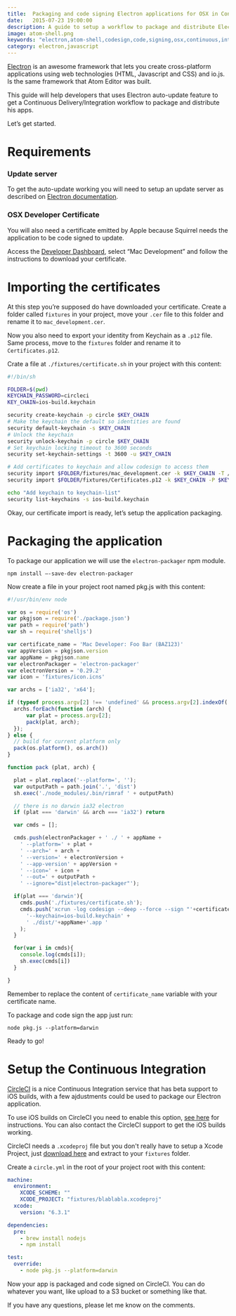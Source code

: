 ```yaml
---
title:  Packaging and code signing Electron applications for OSX in Continuous Integration
date:   2015-07-23 19:00:00
description: A guide to setup a workflow to package and distribute Electron apps for OSX
image: atom-shell.png
keywords: "electron,atom-shell,codesign,code,signing,osx,continuous,integration,javascript,nodejs,node,package,packging,deploy"
category: electron,javascript
---
```


[Electron](https://github.com/atom/electron) is an awesome framework that lets you create cross-platform applications using web technologies (HTML, Javascript and CSS) and io.js. Is the same framework that Atom Editor was built.

This guide will help developers that uses Electron auto-update feature to get a Continuous Delivery/Integration workflow to package and distribute his apps.

Let’s get started.

# Requirements

### Update server
To get the auto-update working you will need to setup an update server as described on [Electron documentation](https://github.com/atom/electron/blob/master/docs/api/auto-updater.md#server-support).

### OSX Developer Certificate
You will also need a certificate emitted by Apple because Squirrel needs the application to be code signed to update.

Access the [Developer Dashboard](https://developer.apple.com/account/mac/certificate/certificateCreate.action), select “Mac Development” and follow the instructions to download your certificate.

# Importing the certificates

At this step you’re supposed do have downloaded your certificate. Create a folder called `fixtures` in your project, move your `.cer` file to this folder and rename it to `mac_development.cer`.

Now you also need to export your identity from Keychain as a `.p12` file. Same process, move to the `fixtures` folder and rename it to `Certificates.p12`.

Crate a file at `./fixtures/certificate.sh` in your project with this content:

```bash
#!/bin/sh

FOLDER=$(pwd)
KEYCHAIN_PASSWORD=circleci
KEY_CHAIN=ios-build.keychain

security create-keychain -p circle $KEY_CHAIN
# Make the keychain the default so identities are found
security default-keychain -s $KEY_CHAIN
# Unlock the keychain
security unlock-keychain -p circle $KEY_CHAIN
# Set keychain locking timeout to 3600 seconds
security set-keychain-settings -t 3600 -u $KEY_CHAIN

# Add certificates to keychain and allow codesign to access them
security import $FOLDER/fixtures/mac_development.cer -k $KEY_CHAIN -T /usr/bin/codesign
security import $FOLDER/fixtures/Certificates.p12 -k $KEY_CHAIN -P $KEYCHAIN_PASSWORD -T /usr/bin/codesign

echo "Add keychain to keychain-list"
security list-keychains -s ios-build.keychain
```

Okay, our certificate import is ready, let’s setup the application packaging.

# Packaging the application
To package our application we will use the `electron-packager` npm module.

	npm install —-save-dev electron-packager

Now create a file in your project root named pkg.js with this content:

```javascript
#!/usr/bin/env node

var os = require('os')
var pkgjson = require('./package.json')
var path = require('path')
var sh = require('shelljs')

var certificate_name = 'Mac Developer: Foo Bar (BAZ123)'
var appVersion = pkgjson.version
var appName = pkgjson.name
var electronPackager = 'electron-packager'
var electronVersion = '0.29.2'
var icon = 'fixtures/icon.icns'

var archs = ['ia32', 'x64'];

if (typeof process.argv[2] !== 'undefined' && process.argv[2].indexOf('--platform') > -1) {
  archs.forEach(function (arch) {
      var plat = process.argv[2];
      pack(plat, arch);
  });
} else {
  // build for current platform only
  pack(os.platform(), os.arch())
}

function pack (plat, arch) {

  plat = plat.replace('--platform=', '');
  var outputPath = path.join('.', 'dist')
  sh.exec('./node_modules/.bin/rimraf ' + outputPath)

  // there is no darwin ia32 electron
  if (plat === 'darwin' && arch === 'ia32') return

  var cmds = [];

  cmds.push(electronPackager + ' ./ ' + appName +
	' --platform=' + plat +
	' --arch=' + arch +
	' --version=' + electronVersion +
	' --app-version' + appVersion +
	' --icon=' + icon +
	' --out=' + outputPath +
	' --ignore="dist|electron-packager"');

  if(plat === 'darwin'){
	cmds.push('./fixtures/certificate.sh');
	cmds.push('xcrun -log codesign --deep --force --sign "'+certificate_name+'" '+
	  '--keychain=ios-build.keychain' +
	  ' ./dist/'+appName+'.app '
	);
  }

  for(var i in cmds){
	console.log(cmds[i]);
	sh.exec(cmds[i])
  }

}
```

Remember to replace the content of `certificate_name` variable with your certificate name.

To package and code sign the app just run:

	node pkg.js --platform=darwin

Ready to go!

# Setup the Continuous Integration

[CircleCI](https://circleci.com) is a nice Continuous Integration service that has beta support to iOS builds, with a few ajdustments could be used to package our Electron application.

To use iOS builds on CircleCI you need to enable this option, [see here](https://circleci.com/docs/ios) for instructions. You can also contact the CircleCI support to get the iOS builds working.

CircleCI needs a `.xcodeproj` file but you don't really have to setup a Xcode Project, just [download here](http://d.pr/f/1jwxK) and extract to your `fixtures` folder.

Create a `circle.yml` in the root of your project root with this content:

```yaml
machine:
  environment:
    XCODE_SCHEME: ""
    XCODE_PROJECT: "fixtures/blablabla.xcodeproj"
  xcode:
    version: "6.3.1"

dependencies:
  pre:
    - brew install nodejs
    - npm install

test:
  override:
    - node pkg.js --platform=darwin
```

Now your app is packaged and code signed on CircleCI. You can do whatever you want, like upload to a S3 bucket or something like that.

If you have any questions, please let me know on the comments.
